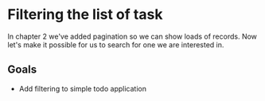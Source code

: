 # Filtering the list of task

In chapter 2 we've added pagination so we can show loads of records. Now let's make it possible for us to search for one we are interested in.

## Goals

- Add filtering to simple todo application
